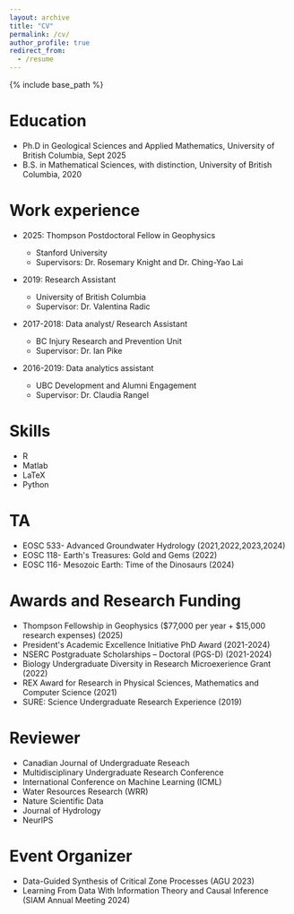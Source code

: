 ```yaml
---
layout: archive
title: "CV"
permalink: /cv/
author_profile: true
redirect_from:
  - /resume
---
```


{% include base_path %}

Education
======
* Ph.D in Geological Sciences and Applied Mathematics, University of British Columbia, Sept 2025
* B.S. in Mathematical Sciences, with distinction, University of British Columbia, 2020

Work experience
======
* 2025: Thompson Postdoctoral Fellow in Geophysics
  * Stanford University
  * Supervisors: Dr. Rosemary Knight and Dr. Ching-Yao Lai

* 2019: Research Assistant
  * University of British Columbia
  * Supervisor: Dr. Valentina Radic

* 2017-2018: Data analyst/ Research Assistant
  * BC Injury Research and Prevention Unit
  * Supervisor: Dr. Ian Pike

* 2016-2019: Data analytics assistant
  * UBC Development and Alumni Engagement
  * Supervisor: Dr. Claudia Rangel
  
Skills
======
* R
* Matlab
* LaTeX
* Python
  
TA
======
* EOSC 533- Advanced Groundwater Hydrology (2021,2022,2023,2024)
* EOSC 118- Earth's Treasures: Gold and Gems (2022)
* EOSC 116- Mesozoic Earth: Time of the Dinosaurs (2024)

Awards and Research Funding
======
* Thompson Fellowship in Geophysics (\$77,000 per year + \$15,000 research expenses) (2025)
* President's Academic Excellence Initiative PhD Award (2021-2024)
* NSERC Postgraduate Scholarships – Doctoral (PGS-D) (2021-2024)
* Biology Undergraduate Diversity in Research Microexerience Grant (2022)
* REX Award for Research in Physical Sciences, Mathematics and Computer Science (2021)
* SURE: Science Undergraduate Research Experience (2019)
  
Reviewer
======
* Canadian Journal of Undergraduate Reseach
* Multidisciplinary Undergraduate Research Conference
* International Conference on Machine Learning (ICML)
* Water Resources Research (WRR)
* Nature Scientific Data
* Journal of Hydrology
* NeurIPS

Event Organizer
======
* Data-Guided Synthesis of Critical Zone Processes (AGU 2023)
* Learning From Data With Information Theory and Causal Inference (SIAM Annual Meeting 2024)
